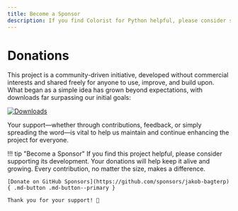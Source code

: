 ```yaml
---
title: Become a Sponsor
description: If you find Colorist for Python helpful, please consider supporting its development. Your donations will help keep it alive and growing.
---
```


# Donations
This project is a community-driven initiative, developed without commercial interests and shared freely for anyone to use, improve, and build upon. What began as a simple idea has grown beyond expectations, with downloads far surpassing our initial goals:

[![Downloads](https://static.pepy.tech/badge/colorist)](https://pepy.tech/project/colorist)

Your support—whether through contributions, feedback, or simply spreading the word—is vital to help us maintain and continue enhancing the project for everyone.

!!! tip "Become a Sponsor"
    If you find this project helpful, please consider supporting its development. Your donations will help keep it alive and growing. Every contribution, no matter the size, makes a difference.

    [Donate on GitHub Sponsors](https://github.com/sponsors/jakob-bagterp){ .md-button .md-button--primary }

    Thank you for your support! 🙌
